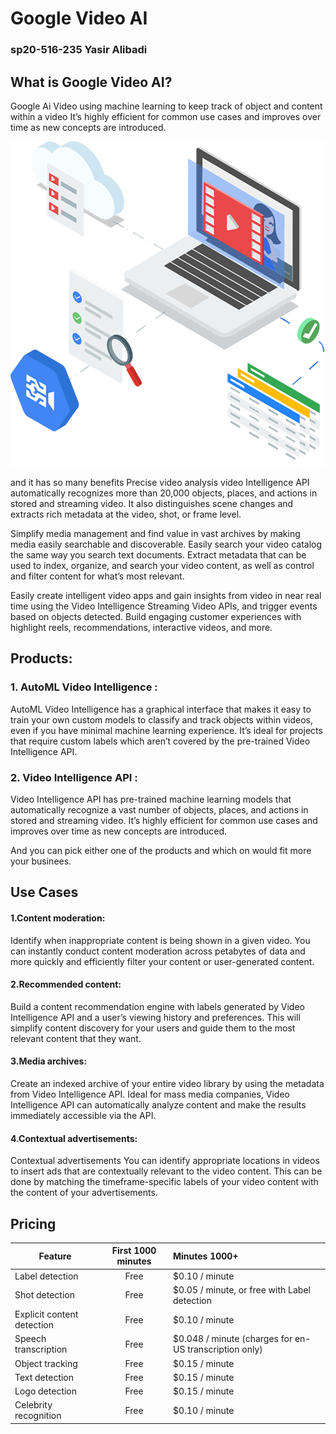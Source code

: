 # Google Video AI 

### sp20-516-235 Yasir Alibadi

## What is Google Video AI?

Google Ai Video using machine learning to keep track of object and content within a video It’s highly efficient for common use cases and improves over time as new concepts are introduced.

![alt text](https://github.com/cloudmesh-community/sp20-516-235/blob/master/images/make-your-media-more-discoverable_2x.png)

and it has so many benefits Precise video analysis video Intelligence API automatically recognizes more than 20,000 objects, places, and actions in stored and streaming video. It also distinguishes scene changes and extracts rich metadata at the video, shot, or frame level.

Simplify media management and find value in vast archives by making media easily searchable and discoverable. Easily search your video catalog the same way you search text documents. Extract metadata that can be used to index, organize, and search your video content, as well as control and filter content for what’s most relevant.

Easily create intelligent video apps and gain insights from video in near real time using the Video Intelligence Streaming Video APIs, and trigger events based on objects detected. Build engaging customer experiences with highlight reels, recommendations, interactive videos, and more.

## Products:

### 1. AutoML Video Intelligence :

AutoML Video Intelligence has a graphical interface that makes it easy to train your own custom models to classify and track objects within videos, even if you have minimal machine learning experience. It’s ideal for projects that require custom labels which aren’t covered by the pre-trained Video Intelligence API.  

### 2. Video Intelligence API :

Video Intelligence API has pre-trained machine learning models that automatically recognize a vast number of objects, places, and actions in stored and streaming video. It’s highly efficient for common use cases and improves over time as new concepts are introduced.

And you can pick either one of the products and which on would fit more your businees.

## Use Cases 

#### 1.Content moderation:

Identify when inappropriate content is being shown in a given video. You can instantly conduct content moderation across petabytes of data and more quickly and efficiently filter your content or user-generated content.

#### 2.Recommended content:

Build a content recommendation engine with labels generated by Video Intelligence API and a user’s viewing history and preferences. This will simplify content discovery for your users and guide them to the most relevant content that they want.


#### 3.Media archives:

Create an indexed archive of your entire video library by using the metadata from Video Intelligence API. Ideal for mass media companies, Video Intelligence API can automatically analyze content and make the results immediately accessible via the API.

#### 4.Contextual advertisements:

Contextual advertisements
You can identify appropriate locations in videos to insert ads that are contextually relevant to the video content. This can be done by matching the timeframe-specific labels of your video content with the content of your advertisements.

## Pricing 

Feature	                     |   First 1000 minutes| Minutes 1000+                                          |
| ---------------------------|:-------------------:|:-------------------------------------------------------|   
| Label detection	           | Free	               | $0.10 / minute                                         |
| Shot detection	           | Free	               | $0.05 / minute, or free with Label detection           |
| Explicit content detection | Free	               | $0.10 / minute                                         |
| Speech transcription	     | Free	               | $0.048 / minute (charges for en-US transcription only) |
| Object tracking	           | Free	               | $0.15 / minute                                         |
| Text detection	           | Free	               | $0.15 / minute                                         |
| Logo detection	           | Free	               | $0.15 / minute                                         |
| Celebrity recognition	     | Free	               | $0.10 / minute                                         |




